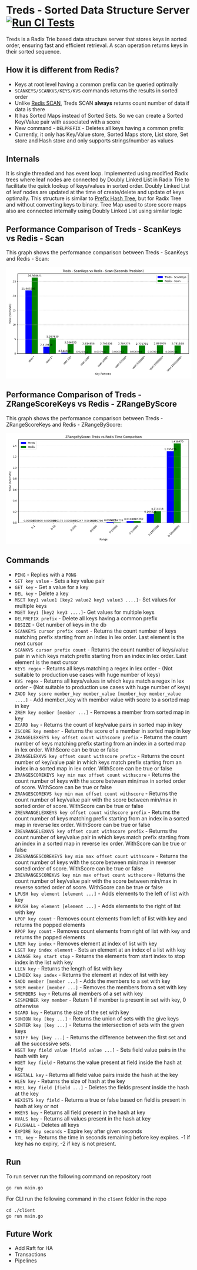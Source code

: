 # Treds - Sorted Data Structure Server  [![Run CI Tests](https://github.com/absolutelightning/treds/actions/workflows/go.yml/badge.svg)](https://github.com/absolutelightning/treds/actions/workflows/go.yml)

Treds is a Radix Trie based data structure server that stores keys in sorted order, ensuring fast and efficient retrieval.
A scan operation returns keys in their sorted sequence.

## How it is different from Redis?
* Keys at root level having a common prefix can be queried optimally
* `SCANKEYS/SCANKVS/KEYS/KVS` commands returns the results in sorted order
* Unlike [Redis SCAN](https://redis.io/docs/latest/commands/scan/), Treds SCAN **always** returns count number of data if data is there
* It has Sorted Maps instead of Sorted Sets. So we can create a Sorted Key/Value pair with associated with a score
* New command - `DELPREFIX` - Deletes all keys having a common prefix
* Currently, it only has Key/Value store, Sorted Maps store, List store, Set store and Hash store and only supports strings/number as values

## Internals

It is single threaded and has event loop.
Implemented using modified Radix trees where leaf nodes are connected by Doubly Linked List in Radix Trie to facilitate the quick lookup of keys/values in sorted order.
Doubly Linked List of leaf nodes are updated at the time of create/delete and update of keys optimally.
This structure is similar to [Prefix Hash Tree](https://people.eecs.berkeley.edu/~sylvia/papers/pht.pdf), but for Radix Tree and without converting keys to binary.
Tree Map used to store score maps also are connected internally using Doubly Linked List using similar logic

## Performance Comparison of Treds - ScanKeys vs Redis - Scan
This graph shows the performance comparison between Treds - ScanKeys and Redis - Scan:

![Scan Comparison](./benchmark/scan-comparison.png)

## Performance Comparison of Treds - ZRangeScoreKeys vs Redis - ZRangeByScore 
This graph shows the performance comparison between Treds - ZRangeScoreKeys and Redis - ZRangeByScore:

![Scan Comparison](./benchmark/zrange-score-comparison.png)

## Commands 
* `PING` - Replies with a `PONG`
* `SET key value` - Sets a key value pair
* `GET key` - Get a value for a key
* `DEL key` - Delete a key
* `MSET key1 value1 [key2 value2 key3 value3 ....]`- Set values for multiple keys
* `MGET key1 [key2 key3 ....]`- Get values for multiple keys
* `DELPREFIX prefix` - Delete all keys having a common prefix
* `DBSIZE` - Get number of keys in the db
* `SCANKEYS cursor prefix count` - Returns the count number of keys matching prefix starting from an index in lex order. Last element is the next cursor
* `SCANKVS cursor prefix count` - Returns the count number of keys/value pair in which keys match prefix starting from an index in lex order. Last element is the next cursor
* `KEYS regex` - Returns all keys matching a regex in lex order - (Not suitable to production use cases with huge number of keys)
* `KVS regex` - Returns all keys/values in which keys match a regex in lex order - (Not suitable to production use cases with huge number of keys)
* `ZADD key score member_key member_value [member_key member_value ....]` - Add member_key with member value with score to a sorted map in key
* `ZREM key member [member ...]` - Removes a member from sorted map in key
* `ZCARD key` - Returns the count of key/value pairs in sorted map in key
* `ZSCORE key member` - Returns the score of a member in sorted map in key
* `ZRANGELEXKEYS key offset count withscore prefix` - Returns the count number of keys matching prefix starting from an index in a sorted map in lex order. WithScore can be true or false
* `ZRANGELEXKVS key offset count withscore prefix` - Returns the count number of key/value pair in which keys match prefix starting from an index in a sorted map in lex order. WithScore can be true or false
* `ZRANGESCOREKEYS key min max offset count withscore` - Returns the count number of keys with the score between min/max in sorted order of score. WithScore can be true or false
* `ZRANGESCOREKVS key min max offset count withscore` - Returns the count number of key/value pair with the score between min/max in sorted order of score. WithScore can be true or false
* `ZREVRANGELEXKEYS key offset count withscore prefix` - Returns the count number of keys matching prefix starting from an index in a sorted map in reverse lex order. WithScore can be true or false
* `ZREVRANGELEXKVS key offset count withscore prefix` - Returns the count number of key/value pair in which keys match prefix starting from an index in a sorted map in reverse lex order. WithScore can be true or false
* `ZREVRANGESCOREKEYS key min max offset count withscore` - Returns the count number of keys with the score between min/max in reverser sorted order of score. WithScore can be true or false
* `ZREVRANGESCOREKVS key min max offset count withscore` - Returns the count number of key/value pair with the score between min/max in reverse sorted order of score. WithScore can be true or false
* `LPUSH key element [element ...]` - Adds elements to the left of list with key
* `RPUSH key element [element ...]` - Adds elements to the right of list with key
* `LPOP key count` - Removes count elements from left of list with key and returns the popped elements
* `RPOP key count` - Removes count elements from right of list with key and returns the popped elements
* `LREM key index` - Removes element at index of list with key
* `LSET key index element` - Sets an element at an index of a list with key
* `LRANGE key start stop` - Returns the elements from start index to stop index in the list with key
* `LLEN key` - Returns the length of list with key
* `LINDEX key index` - Returns the element at index of list with key
* `SADD member [member ...]` - Adds the members to a set with key
* `SREM member [member ...]` - Removes the members from a set with key
* `SMEMBERS key` - Returns all members of a set with key
* `SISMEMBER key member` - Return 1 if member is present in set with key, 0 otherwise
* `SCARD key` - Returns the size of the set with key
* `SUNION key [key ...]` - Returns the union of sets with the give keys
* `SINTER key [key ...]` - Returns the intersection of sets with the given keys
* `SDIFF key [key ...]` - Returns the difference between the first set and all the successive sets.
* `HSET key field value [field value ...]` - Sets field value pairs in the hash with key 
* `HGET key field` - Returns the value present at field inside the hash at key
* `HGETALL key` - Returns all field value pairs inside the hash at the key
* `HLEN key` - Returns the size of hash at the key
* `HDEL key field [field ...]` - Deletes the fields present inside the hash at the key
* `HEXISTS key field` - Returns a true or false based on field is present in hash at key or not
* `HKEYS key` - Returns all field present in the hash at key
* `HVALS key` - Returns all values present in the hash at key
* `FLUSHALL` - Deletes all keys
* `EXPIRE key seconds` - Expire key after given seconds
* `TTL key` - Returns the time in seconds remaining before key expires. -1 if key has no expiry, -2 if key is not present.

## Run 

To run server run the following command on repository root

```text
go run main.go 
```

For CLI run the following command in the `client` folder in the repo

```text
cd ./client
go run main.go 
```

## Future Work
* Add Raft for HA
* Transactions
* Pipelines
